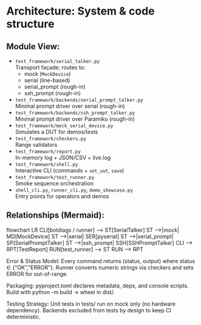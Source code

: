 # Architecture: System & code structure

## Module View:
- `test_framework/serial_talker.py`  
  Transport façade; routes to:
  - mock (`MockDevice`)
  - serial (line-based)
  - serial_prompt (rough-in)
  - ssh_prompt (rough-in)
- `test_framework/backends/serial_prompt_talker.py`  
  Minimal prompt driver over serial (rough-in)
- `test_framework/backends/ssh_prompt_talker.py`  
  Minimal prompt driver over Paramiko (rough-in)
- `test_framework/mock_serial_device.py`  
  Simulates a DUT for demos/tests
- `test_framework/checkers.py`  
  Range validators
- `test_framework/report.py`  
  In-memory log + JSON/CSV + live.log
- `test_framework/shell.py`  
  Interactive CLI (commands + `set_uut`, `save`)
- `test_framework/test_runner.py`  
  Smoke sequence orchestration
- `shell_cli.py`, `runner_cli.py`, `demo_showcase.py`  
  Entry points for operators and demos

## Relationships (Mermaid):
flowchart LR
  CLI[botdiags / runner] --> ST[SerialTalker]
  ST -->|mock| MD[MockDevice]
  ST -->|serial| SER[pyserial]
  ST -->|serial_prompt| SP[SerialPromptTalker]
  ST -->|ssh_prompt| SSH[SSHPromptTalker]
  CLI --> RPT[TestReport]
  RUN[test_runner] --> ST
  RUN --> RPT

Error & Status Model:
Every command returns (status, output) where status ∈ {"OK","ERROR"}.
Runner converts numeric strings via checkers and sets ERROR for out-of-range.

Packaging:
pyproject.toml declares metadata, deps, and console scripts.
Build with python -m build → wheel in dist/.

Testing Strategy:
Unit tests in tests/ run on mock only (no hardware dependency).
Backends excluded from tests by design to keep CI deterministic.
